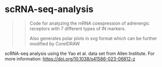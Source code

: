 # scRNA-seq-analysis

>> Code for analyzing the mRNA coexpression of adrenergic receptors with 7 different types of IN markers.
>> 
>> Also generates polar plots in svg format which can be further modified by CorelDRAW

scRNA-seq analysis using the Yao et al. data set from Allen Institute.
For more information: 
https://doi.org/10.1038/s41586-023-06812-z
